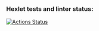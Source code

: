 ### Hexlet tests and linter status:
[![Actions Status](https://github.com/aydys/rails-project-lvl3/workflows/hexlet-check/badge.svg)](https://github.com/aydys/rails-project-lvl3/actions)